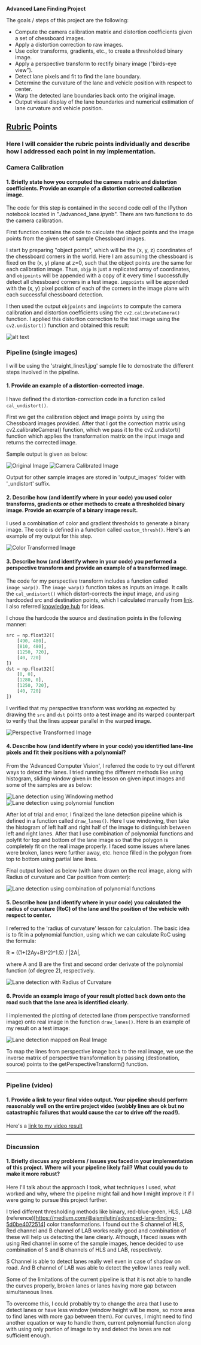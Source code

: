 **Advanced Lane Finding Project**

The goals / steps of this project are the following:

* Compute the camera calibration matrix and distortion coefficients given a set of chessboard images.
* Apply a distortion correction to raw images.
* Use color transforms, gradients, etc., to create a thresholded binary image.
* Apply a perspective transform to rectify binary image ("birds-eye view").
* Detect lane pixels and fit to find the lane boundary.
* Determine the curvature of the lane and vehicle position with respect to center.
* Warp the detected lane boundaries back onto the original image.
* Output visual display of the lane boundaries and numerical estimation of lane curvature and vehicle position.

[//]: # (Image References)

[image1]: ./examples/undistort_output.png "Undistorted"
[image2]: ./test_images/test1.jpg "Road Transformed"
[image3]: ./examples/binary_combo_example.jpg "Binary Example"
[image4]: ./examples/warped_straight_lines.jpg "Warp Example"
[image5]: ./examples/color_fit_lines.jpg "Fit Visual"
[image6]: ./examples/example_output.jpg "Output"
[video1]: ./project_video.mp4 "Video"

## [Rubric](https://review.udacity.com/#!/rubrics/571/view) Points

### Here I will consider the rubric points individually and describe how I addressed each point in my implementation.  


### Camera Calibration

#### 1. Briefly state how you computed the camera matrix and distortion coefficients. Provide an example of a distortion corrected calibration image.

The code for this step is contained in the second code cell of the IPython notebook located in "./advanced_lane.ipynb". There are two functions to do the camera calibration.

First function contains the code to calculate the object points and the image points from the given set of sample Chessboard images.

I start by preparing "object points", which will be the (x, y, z) coordinates of the chessboard corners in the world. Here I am assuming the chessboard is fixed on the (x, y) plane at z=0, such that the object points are the same for each calibration image.  Thus, `objp` is just a replicated array of coordinates, and `objpoints` will be appended with a copy of it every time I successfully detect all chessboard corners in a test image.  `imgpoints` will be appended with the (x, y) pixel position of each of the corners in the image plane with each successful chessboard detection.  

I then used the output `objpoints` and `imgpoints` to compute the camera calibration and distortion coefficients using the `cv2.calibrateCamera()` function.  I applied this distortion correction to the test image using the `cv2.undistort()` function and obtained this result: 

![alt text][image1]

### Pipeline (single images)

I will be using the 'straight_lines1.jpg' sample file to demostrate the different steps involved in the pipeline.

#### 1. Provide an example of a distortion-corrected image.

I have defined the distortion-correction code in a function called `cal_undistort()`.

First we get the calibration object and image points by using the Chessboard images provided. After that I got the correction matrix using cv2.calibrateCamera() function, which we pass it to the cv2.undistort() function which applies the transformation matrix on the input image and returns the corrected image.

Sample output is given as below:

![Original Image](./test_images/straight_lines1.jpg)
![Camera Calibrated Image](./output_images/straight_lines1_undistort.jpg)

Output for other sample images are stored in 'output_images' folder with '_undistort' suffix.

#### 2. Describe how (and identify where in your code) you used color transforms, gradients or other methods to create a thresholded binary image.  Provide an example of a binary image result.

I used a combination of color and gradient thresholds to generate a binary image. The code is defined in a function called `custom_thresh()`. Here's an example of my output for this step. 

![Color Transformed Image](./output_images/straight_lines1_mag_gradient.jpg)

#### 3. Describe how (and identify where in your code) you performed a perspective transform and provide an example of a transformed image.

The code for my perspective transform includes a function called `image_warp()`.  The `image_warp()` function takes as inputs an image. It calls the `cal_undistort()` which distort-corrects the input image, and using hardcoded src and destination points, which I calculated manually from [link](https://yangcha.github.io/iview/iview.html). I also referred [knowledge hub](https://knowledge.udacity.com/questions/30221) for ideas.

I chose the hardcode the source and destination points in the following manner:

```python
src = np.float32([
    [490, 480],
    [810, 480],
    [1250, 720],
    [40, 720]
])
dst = np.float32([
    [0, 0],
    [1280, 0],
    [1250, 720],
    [40, 720]
])
```

I verified that my perspective transform was working as expected by drawing the `src` and `dst` points onto a test image and its warped counterpart to verify that the lines appear parallel in the warped image.

![Perspective Transformed Image](./output_images/straight_lines1_perspective_trasformed.jpg)

#### 4. Describe how (and identify where in your code) you identified lane-line pixels and fit their positions with a polynomial?

From the 'Advanced Computer Vision', I referred the code to try out different ways to detect the lanes. I tried running the different methods like using histogram, sliding window given in the lesson on given input images and some of the samples are as below:

![Lane detection using Windowing method](./output_images/straight_lines2_lane_window.jpg)
![Lane detection using polynomial function](./output_images/straight_lines2_lane_roi.jpg)

After lot of trial and error, I finalized the lane detection pipeline which is defined in a function called `draw_lanes()`. Here I use windowing, then take the histogram of left half and right half of the image to distinguish between left and right lanes. After that I use combination of polynomial functions and polyfit for top and bottom of the lane image so that the polygon is completely fit on the real image properly. I faced some issues where lanes were broken, lanes were further away, etc. hence filled in the polygon from top to bottom using partial lane lines.

Final output looked as below (with lane drawn on the real image, along with Radius of curvature and Car position from center):

![Lane detection using combination of polynomial functions](./output_images/straight_lines2_lane_final.jpg)

#### 5. Describe how (and identify where in your code) you calculated the radius of curvature (RoC) of the lane and the position of the vehicle with respect to center.

I referred to the 'radius of curvature' lesson for calculation. The basic idea is to fit in a polynomial function, using which we can calculate RoC using the formula:

R = ((1+(2Ay+B)^2)^1.5) / |2A|,

where A and B are the first and second order derivate of the polynomial function (of degree 2), respectively.

![Lane detection with Radius of Curvature](./output_images/straight_lines2_lane_final.jpg)

#### 6. Provide an example image of your result plotted back down onto the road such that the lane area is identified clearly.

I implemented the plotting of detected lane (from perspective transformed image) onto real image in the function `draw_lanes()`.  Here is an example of my result on a test image:

![Lane detection mapped on Real Image](./output_images/straight_lines2_lane_final.jpg)

To map the lines from perspective image back to the real image, we use the inverse matrix of perspective transformation by passing (destionation, source) points to the getPerspectiveTransform() function.

---

### Pipeline (video)

#### 1. Provide a link to your final video output.  Your pipeline should perform reasonably well on the entire project video (wobbly lines are ok but no catastrophic failures that would cause the car to drive off the road!).

Here's a [link to my video result](./output_videos/project_video.mp4)

---

### Discussion

#### 1. Briefly discuss any problems / issues you faced in your implementation of this project.  Where will your pipeline likely fail?  What could you do to make it more robust?

Here I'll talk about the approach I took, what techniques I used, what worked and why, where the pipeline might fail and how I might improve it if I were going to pursue this project further.

I tried different thresholding methods like binary, red-blue-green, HLS, LAB (reference)[https://medium.com/@ajsmilutin/advanced-lane-finding-5d0be4072514] color transformations. I found out the S channel of HLS, Red channel and B channel of LAB works really good and combination of these will help us detecting the lane clearly. Although, I faced issues with using Red channel in some of the sample images, hence decided to use combination of S and B channels of HLS and LAB, respectively.

S Channel is able to detect lanes really well even in case of shadow on road. And B channel of LAB was able to detect the yellow lanes really well.

Some of the limitations of the current pipeline is that it is not able to handle the curves properly, broken lanes or lanes having more gap between simultaneous lines.

To overcome this, I could probably try to change the area that I use to detect lanes or have less window (window height will be more, so more area to find lanes with more gap between them). For curves, I might need to find another equation or way to handle them, current polynomial function along with using only portion of image to try and detect the lanes are not sufficient enough.
